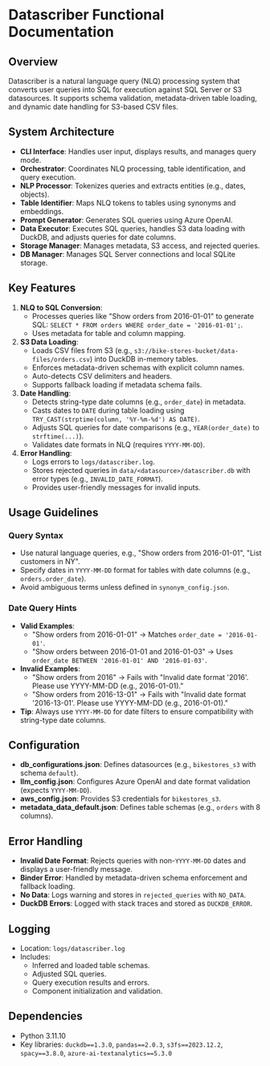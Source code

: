 # Datascriber Functional Documentation

## Overview
Datascriber is a natural language query (NLQ) processing system that converts user queries into SQL for execution against SQL Server or S3 datasources. It supports schema validation, metadata-driven table loading, and dynamic date handling for S3-based CSV files.

## System Architecture
- **CLI Interface**: Handles user input, displays results, and manages query mode.
- **Orchestrator**: Coordinates NLQ processing, table identification, and query execution.
- **NLP Processor**: Tokenizes queries and extracts entities (e.g., dates, objects).
- **Table Identifier**: Maps NLQ tokens to tables using synonyms and embeddings.
- **Prompt Generator**: Generates SQL queries using Azure OpenAI.
- **Data Executor**: Executes SQL queries, handles S3 data loading with DuckDB, and adjusts queries for date columns.
- **Storage Manager**: Manages metadata, S3 access, and rejected queries.
- **DB Manager**: Manages SQL Server connections and local SQLite storage.

## Key Features
1. **NLQ to SQL Conversion**:
   - Processes queries like "Show orders from 2016-01-01" to generate SQL: `SELECT * FROM orders WHERE order_date = '2016-01-01';`.
   - Uses metadata for table and column mapping.
2. **S3 Data Loading**:
   - Loads CSV files from S3 (e.g., `s3://bike-stores-bucket/data-files/orders.csv`) into DuckDB in-memory tables.
   - Enforces metadata-driven schemas with explicit column names.
   - Auto-detects CSV delimiters and headers.
   - Supports fallback loading if metadata schema fails.
3. **Date Handling**:
   - Detects string-type date columns (e.g., `order_date`) in metadata.
   - Casts dates to `DATE` during table loading using `TRY_CAST(strptime(column, '%Y-%m-%d') AS DATE)`.
   - Adjusts SQL queries for date comparisons (e.g., `YEAR(order_date)` to `strftime(...)`).
   - Validates date formats in NLQ (requires `YYYY-MM-DD`).
4. **Error Handling**:
   - Logs errors to `logs/datascriber.log`.
   - Stores rejected queries in `data/<datasource>/datascriber.db` with error types (e.g., `INVALID_DATE_FORMAT`).
   - Provides user-friendly messages for invalid inputs.

## Usage Guidelines
### Query Syntax
- Use natural language queries, e.g., "Show orders from 2016-01-01", "List customers in NY".
- Specify dates in `YYYY-MM-DD` format for tables with date columns (e.g., `orders.order_date`).
- Avoid ambiguous terms unless defined in `synonym_config.json`.

### Date Query Hints
- **Valid Examples**:
  - "Show orders from 2016-01-01" → Matches `order_date = '2016-01-01'`.
  - "Show orders between 2016-01-01 and 2016-01-03" → Uses `order_date BETWEEN '2016-01-01' AND '2016-01-03'`.
- **Invalid Examples**:
  - "Show orders from 2016" → Fails with "Invalid date format '2016'. Please use YYYY-MM-DD (e.g., 2016-01-01)."
  - "Show orders from 2016-13-01" → Fails with "Invalid date format '2016-13-01'. Please use YYYY-MM-DD (e.g., 2016-01-01)."
- **Tip**: Always use `YYYY-MM-DD` for date filters to ensure compatibility with string-type date columns.

## Configuration
- **db_configurations.json**: Defines datasources (e.g., `bikestores_s3` with schema `default`).
- **llm_config.json**: Configures Azure OpenAI and date format validation (expects `YYYY-MM-DD`).
- **aws_config.json**: Provides S3 credentials for `bikestores_s3`.
- **metadata_data_default.json**: Defines table schemas (e.g., `orders` with 8 columns).

## Error Handling
- **Invalid Date Format**: Rejects queries with non-`YYYY-MM-DD` dates and displays a user-friendly message.
- **Binder Error**: Handled by metadata-driven schema enforcement and fallback loading.
- **No Data**: Logs warning and stores in `rejected_queries` with `NO_DATA`.
- **DuckDB Errors**: Logged with stack traces and stored as `DUCKDB_ERROR`.

## Logging
- Location: `logs/datascriber.log`
- Includes:
  - Inferred and loaded table schemas.
  - Adjusted SQL queries.
  - Query execution results and errors.
  - Component initialization and validation.

## Dependencies
- Python 3.11.10
- Key libraries: `duckdb==1.3.0`, `pandas==2.0.3`, `s3fs==2023.12.2`, `spacy==3.8.0`, `azure-ai-textanalytics==5.3.0`